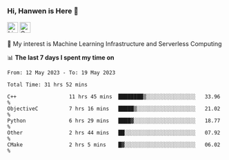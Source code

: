 ### Hi, Hanwen is Here 👋
<p>
	<a href="https://www.linkedin.com/in/liu-hanwen/"><img src="https://img.shields.io/badge/@hanwen-0A66C2?style=flat&logo=LinkedIn&logoColor=white" alt="Linkedin"  height="25px"/></a> 
	<a href="https://scholar.google.com/citations?user=HDF0su0AAAAJ"><img src="https://img.shields.io/badge/scholar-4385FE.svg?&style=plastic&logo=google-scholar&logoColor=white" alt="Google Scholar" height="25px"> </a>
</p>
🌱 My interest is Machine Learning Infrastructure and Serverless Computing

📊 **The last 7 days I spent my time on** 
<!--START_SECTION:waka-->

```text
From: 12 May 2023 - To: 19 May 2023

Total Time: 31 hrs 52 mins

C++                 11 hrs 45 mins  ████████▒░░░░░░░░░░░░░░░░   33.96 %
ObjectiveC          7 hrs 16 mins   █████▒░░░░░░░░░░░░░░░░░░░   21.02 %
Python              6 hrs 29 mins   ████▓░░░░░░░░░░░░░░░░░░░░   18.77 %
Other               2 hrs 44 mins   ██░░░░░░░░░░░░░░░░░░░░░░░   07.92 %
CMake               2 hrs 5 mins    █▓░░░░░░░░░░░░░░░░░░░░░░░   06.02 %
```

<!--END_SECTION:waka-->


<!--
**david990917/david990917** is a ✨ _special_ ✨ repository because its `README.md` (this file) appears on your GitHub profile.

Here are some ideas to get you started:

- 🔭 I’m currently working on ...
- 🌱 I’m currently learning ...
- 👯 I’m looking to collaborate on ...
- 🤔 I’m looking for help with ...
- 💬 Ask me about ...
- 📫 How to reach me: ...
- 😄 Pronouns: ...
- ⚡ Fun fact: ...
-->
